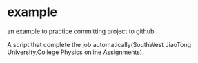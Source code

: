 # example
an example to practice committing project to github

A script that complete the job automatically(SouthWest JiaoTong University,College Physics online Assignments).
